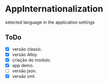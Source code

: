 AppInternationalization
=======================

selected language in the application settings
## ToDo
- [X] versão classic.
- [X] versão Alloy
- [X] criação do modulo.
- [X] app demo.
- [ ] versão json.
- [X] versão xml.
